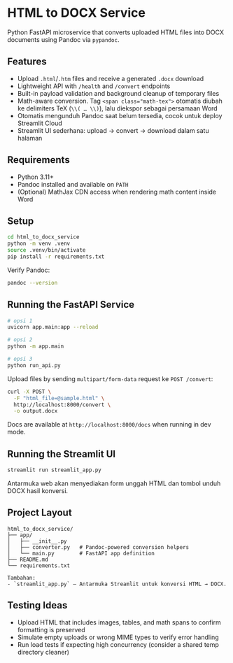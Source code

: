 # HTML to DOCX Service

Python FastAPI microservice that converts uploaded HTML files into DOCX documents using Pandoc via `pypandoc`.

## Features
- Upload `.html`/`.htm` files and receive a generated `.docx` download
- Lightweight API with `/health` and `/convert` endpoints
- Built-in payload validation and background cleanup of temporary files
- Math-aware conversion. Tag `<span class="math-tex">` otomatis diubah ke delimiters TeX (`\\( … \\)`), lalu diekspor sebagai persamaan Word
- Otomatis mengunduh Pandoc saat belum tersedia, cocok untuk deploy Streamlit Cloud
- Streamlit UI sederhana: upload → convert → download dalam satu halaman

## Requirements
- Python 3.11+
- Pandoc installed and available on `PATH`
- (Optional) MathJax CDN access when rendering math content inside Word

## Setup
```bash
cd html_to_docx_service
python -m venv .venv
source .venv/bin/activate
pip install -r requirements.txt
```

Verify Pandoc:
```bash
pandoc --version
```

## Running the FastAPI Service
```bash
# opsi 1
uvicorn app.main:app --reload

# opsi 2
python -m app.main

# opsi 3
python run_api.py
```

Upload files by sending `multipart/form-data` request ke `POST /convert`:
```bash
curl -X POST \
  -F "html_file=@sample.html" \
  http://localhost:8000/convert \
  -o output.docx
```

Docs are available at `http://localhost:8000/docs` when running in dev mode.

## Running the Streamlit UI
```bash
streamlit run streamlit_app.py
```

Antarmuka web akan menyediakan form unggah HTML dan tombol unduh DOCX hasil konversi.

## Project Layout
```
html_to_docx_service/
├── app/
│   ├── __init__.py
│   ├── converter.py   # Pandoc-powered conversion helpers
│   └── main.py        # FastAPI app definition
├── README.md
└── requirements.txt

Tambahan:
- `streamlit_app.py` – Antarmuka Streamlit untuk konversi HTML → DOCX.
```

## Testing Ideas
- Upload HTML that includes images, tables, and math spans to confirm formatting is preserved
- Simulate empty uploads or wrong MIME types to verify error handling
- Run load tests if expecting high concurrency (consider a shared temp directory cleaner)
